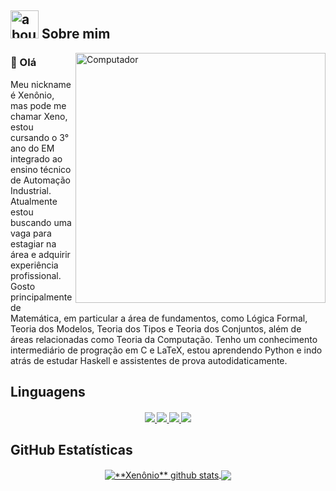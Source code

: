 ## <img width="45" alt="about" src="https://raw.github.com/elizarov/elizarov/master/about.png"> Sobre mim

<img src="https://raw.githubusercontent.com/MicaelliMedeiros/micaellimedeiros/master/image/computer-illustration.png" min-width="400px" max-width="400px" width="400px" align="right" alt="Computador">

### 👋 Olá
<p align="left"> 
  Meu nickname é Xenônio, mas pode me chamar Xeno, estou cursando o 3° ano do EM integrado ao ensino técnico de Automação Industrial. Atualmente estou buscando uma vaga para estagiar na área e adquirir experiência profissional. Gosto principalmente de Matemática, em particular a área de fundamentos, como Lógica Formal, Teoria dos Modelos, Teoria dos Tipos e Teoria dos Conjuntos, além de áreas relacionadas como Teoria da Computação. Tenho um conhecimento intermediário de progração em C e LaTeX, estou aprendendo Python e indo atrás de estudar Haskell e assistentes de prova autodidaticamente.
</p>

## **Linguagens**  

<h4 align="center">
<a href="https://en.wikipedia.org/wiki/C_(programming_language)">
  <img src="https://readme-components.vercel.app/api?component=logo&logo=c&text=false&animation=spin&fill=black&textfill=bface6&">
</a>
<a href="https://www.latex-project.org">
<img src="https://readme-components.vercel.app/api?component=logo&logo=latex&text=false&animation=spin&fill=black&textfill=bface6&">
</a>
<a href="https://www.python.org">
<img src="https://readme-components.vercel.app/api?component=logo&logo=python&text=false&animation=spin&fill=black&textfill=bface6&">
</a>
<a href="https://www.haskell.org">
<img src="https://readme-components.vercel.app/api?component=logo&logo=haskell&text=false&animation=spin&fill=black&textfill=bface6&">
</a>
<p align="center">

## **GitHub Estatísticas**

<p align="center"> 
  <a href="https://github.com/Xennonio">
   <img align="center"
        src="https://github-readme-stats.vercel.app/api?username=Xennonio&show_icons=true&theme=dracula&line_height=27"
        alt="**Xenônio** github stats"/>
  </a>

  <a href="https://github.com/Xennonio">
    <img align="center"
         src="https://github-readme-stats.vercel.app/api/top-langs/?username=Xennonio&theme=dracula&hide_langs_below=1"/>
  </a>
</p>
